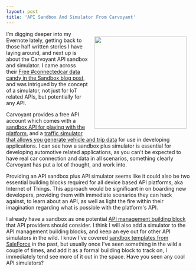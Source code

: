 ```yaml
---
layout: post
title: 'API Sandbox And Simulator From Carvoyant'
---
```

<p><a href="https://developer.carvoyant.com/"><img style="padding: 15px;" src="https://s3.amazonaws.com/kinlane-productions/api-evangelist/carvoyant/carvoyant-logo.png" alt="" width="250" align="right" /></a></p>
<p>I&rsquo;m digging deeper into my Evernote lately, getting back to those half written stories I have laying around, and next up is about the Carvoyant API sandbox and simulator. I came across their <a href="https://www.carvoyant.com/2014/10/31/free-connectedcar-data-candy-in-the-sandbox/">Free #connectedcar data candy in the Sandbox blog post</a>, and was intrigued by the concept of a simulator, not just for IoT related APIs, but potentially for any API.</p>
<p>Carvoyant provides a free API account which comes with a <a href="https://sandbox-driver.carvoyant.com/">sandbox API for playing with the platform</a>, and a <a href="https://sandbox-auth.carvoyant.com/login/auth">traffic simulator that allows you generate vehicle and trip data</a> for use in developing applications. I can see how a sandbox plus simulator is essential for developing automotive related applications, as you can&rsquo;t be expected to have real car connection and data in all scenarios, something clearly Carvoyant has put a lot of thought, and work into.</p>
<p>Providing an API sandbox plus API simulator seems like it could also be two essential building blocks required for all device based API platforms, aka Internet of Things. This approach would be significant in on boarding new developers, providing them with immediate scenarios they can hack against, to learn about an API, as well as light the fire within their imagination regarding what is possible with the platform's API.</p>
<p>I already have a sandbox as one potential <a href="http://management.apievangelist.com/building-blocks.html">API management building block</a> that API providers should consider. I think I will also add a simulator to the API management building blocks, and keep an eye out for other API simulators in the wild. I know I&rsquo;ve covered <a href="http://apievangelist.com/2013/05/24/salesforce-adds-sandbox-templates/">sandbox templates from SaleForce</a> in the past, but usually once I&rsquo;ve seen something in the wild a couple of times, and add it as a formal building block to track on, I immediately tend see more of it out in the space. Have you seen any cool API simulators?</p>